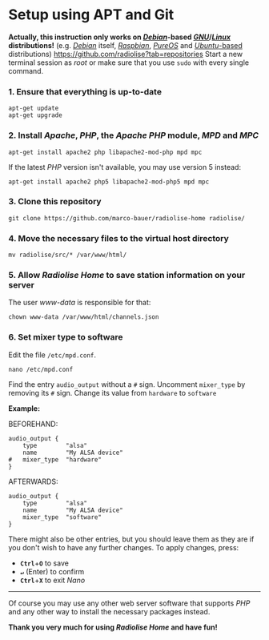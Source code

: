 # Setup using APT and Git

**Actually, this instruction only works on *[Debian](https://en.wikipedia.org/wiki/Debian)*-based *[GNU](https://en.wikipedia.org/wiki/GNU)*/*[Linux](https://en.wikipedia.org/wiki/Linux_kernel)* distributions!** (e.g. *[Debian](https://en.wikipedia.org/wiki/Debian)* itself, *[Raspbian](https://en.wikipedia.org/wiki/Raspbian)*, *[PureOS](https://en.wikipedia.org/wiki/Librem#Operating_system)* and [*Ubuntu*-based](https://en.wikipedia.org/wiki/List_of_Linux_distributions#Ubuntu-based) distributions)
https://github.com/radiolise?tab=repositories
Start a new terminal session as *root* or make sure that you use `sudo` with every single command.

### 1. Ensure that everything is up-to-date

    apt-get update
    apt-get upgrade
    
### 2. Install *Apache*, *PHP*, the *Apache PHP* module, *MPD* and *MPC*
    
    apt-get install apache2 php libapache2-mod-php mpd mpc
    
If the latest *PHP* version isn't available, you may use version 5 instead:

    apt-get install apache2 php5 libapache2-mod-php5 mpd mpc
    
### 3. Clone this repository
    
    git clone https://github.com/marco-bauer/radiolise-home radiolise/
    
### 4. Move the necessary files to the virtual host directory
    
    mv radiolise/src/* /var/www/html/
    
### 5. Allow *Radiolise Home* to save station information on your server

The user *www-data* is responsible for that:

    chown www-data /var/www/html/channels.json
    
### 6. Set mixer type to software

Edit the file `/etc/mpd.conf`.
    
    nano /etc/mpd.conf

Find the entry `audio_output` without a `#` sign.
Uncomment `mixer_type` by removing its `#` sign.
Change its value from `hardware` to `software`

**Example:**

BEFOREHAND:

    audio_output {
        type        "alsa"
        name        "My ALSA device"
    #   mixer_type  "hardware"
    }

AFTERWARDS:

    audio_output {
        type        "alsa"
        name        "My ALSA device"
        mixer_type  "software"
    }

There might also be other entries, but you should leave them as they are if you don't wish to have any further changes. To apply changes, press:
- **`Ctrl`**+**`O`** to save
- **`↵`** (Enter) to confirm
- **`Ctrl`**+**`X`** to exit *Nano*

-----
Of course you may use any other web server software that supports *PHP* and any other way to install the necessary packages instead.

**Thank you very much for using *Radiolise Home* and have fun!**
